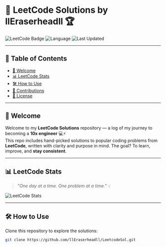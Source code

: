 # 🚀 LeetCode Solutions by llEraserheadll 🏆

![LeetCode Badge](https://img.shields.io/badge/Problems%20Solved-100%2B-brightgreen)
![Language](https://img.shields.io/badge/Language-Python-blue)
![Last Updated](https://img.shields.io/github/last-commit/llEraserheadll/LeetcodeSol)

---

## 📌 Table of Contents

- [📖 Welcome](#-welcome)
- [📊 LeetCode Stats](#-leetcode-stats)
- [🛠️ How to Use](#️-how-to-use)
- [🙌 Contributions](#-contributions)
- [📜 License](#-license)

---

## 📖 Welcome

Welcome to my **LeetCode Solutions** repository — a log of my journey to becoming a **10x engineer** 💻⚡  
This repo includes hand-picked solutions to popular coding problems from **LeetCode**, written with clarity and purpose in mind. The goal? To learn, improve, and **stay consistent**.

---

## 📊 LeetCode Stats

> _"One day at a time. One problem at a time."_ 💡

![LeetCode Stats](https://leetcard.jacoblin.cool/Hashira_Nash?theme=dark&font=Fira+Code&ext=contest)

---

## 🛠️ How to Use

Clone this repository to explore the solutions:

```bash
git clone https://github.com/llEraserheadll/LeetcodeSol.git
